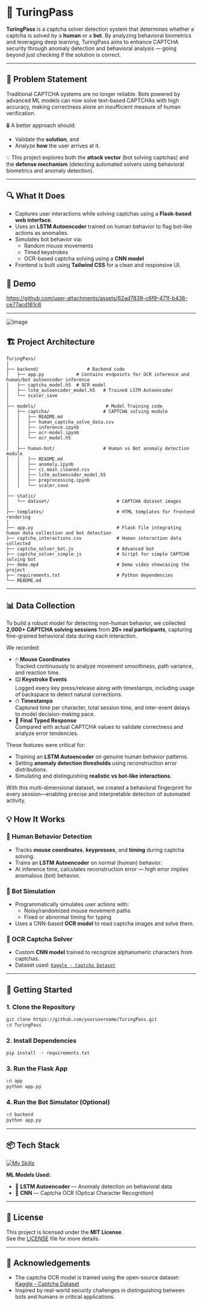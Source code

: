 # 🧠 TuringPass

**TuringPass** is a captcha solver detection system that determines whether a captcha is solved by a **human** or a **bot**. By analyzing behavioral biometrics and leveraging deep learning, TuringPass aims to enhance CAPTCHA security through anomaly detection and behavioral analysis — going beyond just checking if the solution is correct.

---

## 🧩 Problem Statement

Traditional CAPTCHA systems are no longer reliable. Bots powered by advanced ML models can now solve text-based CAPTCHAs with high accuracy, making correctness alone an insufficient measure of human verification.

🔒 A better approach should:
- Validate the **solution**, and  
- Analyze **how** the user arrives at it.

💡 This project explores both the **attack vector** (bot solving captchas) and the **defense mechanism** (detecting automated solvers using behavioral biometrics and anomaly detection).

---

## 🔍 What It Does

- Captures user interactions while solving captchas using a **Flask-based web interface**.
- Uses an **LSTM Autoencoder** trained on human behavior to flag bot-like actions as anomalies.
- Simulates bot behavior via:
  - Random mouse movements
  - Timed keystrokes
  - OCR-based captcha solving using a **CNN model**
- Frontend is built using **Tailwind CSS** for a clean and responsive UI.

## 🎥 Demo

https://github.com/user-attachments/assets/62ad7839-c6f9-471f-b436-ce77acd161c6

---

![Image](https://github.com/user-attachments/assets/aa8a9221-4760-4995-a4ca-551f79055839)

## 🏗️ Project Architecture

```
TuringPass/
│
├── backend/                  # Backend code
│   ├── app.py            # Contains endpoints for OCR inference and human/bot autoencoder inference
│   ├── captcha_model.h5  # OCR model 
│   ├── lstm_autoencoder_model.h5   # Trained LSTM Autoencoder
│   └── scaler.save          
│
├── models/                          # Model Training code
│   ├── captcha/                    # CAPTCHA solving module
│   │   ├── README.md
│   │   ├── human_captcha_solve_data.csv
│   │   ├── inference.ipynb
│   │   ├── ocr-model.ipynb
│   │   └── ocr_model.h5
│   │
│   ├── human-bot/                  # Human vs Bot anomaly detection module
│   │   ├── README.md
│   │   ├── anomaly.ipynb
│   │   ├── ci_main_cleaned.csv
│   │   ├── lstm_autoencoder_model.h5
│   │   ├── preprocessing.ipynb
│   │   └── scaler.save
│
├── static/
│   └── dataset/                         # CAPTCHA dataset images
│
├── templates/                           # HTML templates for frontend rendering
│
├── app.py                               # Flask file integrating human data collection and bot detection
├── captcha_interactions.csv             # Human interaction data collected 
├── captcha_solver_bot.js                # Advanced bot
├── captcha_solver_simple.js             # Script for simple CAPTCHA solving bot
├── demo.mp4                             # Demo video showcasing the project
├── requirements.txt                     # Python dependencies
└── README.md                         
```

---

## 📊 Data Collection

To build a robust model for detecting non-human behavior, we collected **2,000+ CAPTCHA solving sessions** from **20+ real participants**, capturing fine-grained behavioral data during each interaction.

We recorded:
- 🖱 **Mouse Coordinates**  
  Tracked continuously to analyze movement smoothness, path variance, and reaction time.
- ⌨️ **Keystroke Events**  
  Logged every key press/release along with timestamps, including usage of backspace to detect natural corrections.
- ⏱ **Timestamps**  
  Captured time per character, total session time, and inter-event delays to model decision-making pace.
- 🔡 **Final Typed Response**  
  Compared with actual CAPTCHA values to validate correctness and analyze error tendencies.

These features were critical for:

- Training an **LSTM Autoencoder** on genuine human behavior patterns.
- Setting **anomaly detection thresholds** using reconstruction error distributions.
- Simulating and distinguishing **realistic vs bot-like interactions**.

With this multi-dimensional dataset, we created a behavioral fingerprint for every session—enabling precise and interpretable detection of automated activity.

## 💡 How It Works

### 👤 Human Behavior Detection
- Tracks **mouse coordinates**, **keypresses**, and **timing** during captcha solving.
- Trains an **LSTM Autoencoder** on normal (human) behavior.
- At inference time, calculates reconstruction error — high error implies anomalous (bot) behavior.

### 🤖 Bot Simulation
- Programmatically simulates user actions with:
  - Noisy/randomized mouse movement paths
  - Fixed or abnormal timing for typing
- Uses a CNN-based **OCR model** to read captcha images and solve them.

### 🧠 OCR Captcha Solver
- Custom **CNN model** trained to recognize alphanumeric characters from captchas.
- Dataset used: [`Kaggle - Captcha Dataset`](https://www.kaggle.com/datasets/parsasam/captcha-dataset)

---

## 🚀 Getting Started

### 1. Clone the Repository

```bash
git clone https://github.com/yourusername/TuringPass.git
cd TuringPass
```

### 2. Install Dependencies

```bash
pip install -r requirements.txt
```

### 3. Run the Flask App

```bash
cd app
python app.py
```

### 4. Run the Bot Simulator (Optional)

```bash
cd backend
python app.py
```

---


## 📦 Tech Stack

[![My Skills](https://skillicons.dev/icons?i=html,tailwindcss,javascript,flask,tensorflow&theme=dark)](https://skillicons.dev)

**ML Models Used:**
- 🧠 **LSTM Autoencoder** — Anomaly detection on behavioral data
- 🔎 **CNN** — Captcha OCR (Optical Character Recognition)

---

## 📄 License

This project is licensed under the **MIT License**.  
See the [LICENSE](LICENSE) file for more details.

---

## 🙌 Acknowledgements

- The captcha OCR model is trained using the open-source dataset: [Kaggle - Captcha Dataset](https://www.kaggle.com/datasets/parsasam/captcha-dataset)
- Inspired by real-world security challenges in distinguishing between bots and humans in critical applications.
